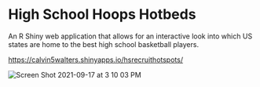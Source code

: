 # High School Hoops Hotbeds
An R Shiny web application that allows for an interactive look into which US states are home to the best high school basketball players.

https://calvin5walters.shinyapps.io/hsrecruithotspots/

![Screen Shot 2021-09-17 at 3 10 03 PM](https://user-images.githubusercontent.com/63164690/133847751-2d60c6de-3a44-4602-bf0a-81cf6b3a6737.png)
